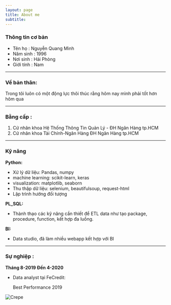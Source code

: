 ```yaml
---
layout: page
title: About me
subtitle: 
---
```


### Thông tin cơ bản

- Tên họ : Nguyễn Quang Minh
- Năm sinh : 1996  
- Nơi sinh : Hải Phòng
- Giới tính : Nam

-----------------
### Về bản thân:

Trong tôi luôn có một động lực thôi thúc rằng hôm nay mình phải tốt hơn hôm qua

-----------------
### Bằng cấp : 

1. Cử nhân khoa Hệ Thống Thông Tin Quản Lý - ĐH Ngân Hàng tp.HCM
2. Cử nhân khoa Tài Chính-Ngân Hàng ĐH Ngân Hàng tp.HCM

-----------------
### Kỹ năng

**Python:**

- Xử lý dữ liệu: Pandas, numpy
- machine learning: scikit-learn, keras
- visualization: matplotlib, seaborn
- Thu thập dữ liệu: selenium, beautifulsoup, request-html
- Lập trình hướng đối tượng
    
**PL_SQL:**

- Thành thạo các kỹ năng cần thiết để ETL data như tạo package, procedure, function, kết hợp đa luồng.
    
**BI:**
    
- Data studio, đã làm nhiều webapp kết hợp với BI
    
-----------------
### Sự nghiệp :

**Tháng 8-2019 Đến 4-2020**

- Data analyst tại FeCredit: 

    Best Performance 2019

    
![Crepe](https://raw.githubusercontent.com/minmax49/minmax49.github.io/master/img/bang.jpg)

